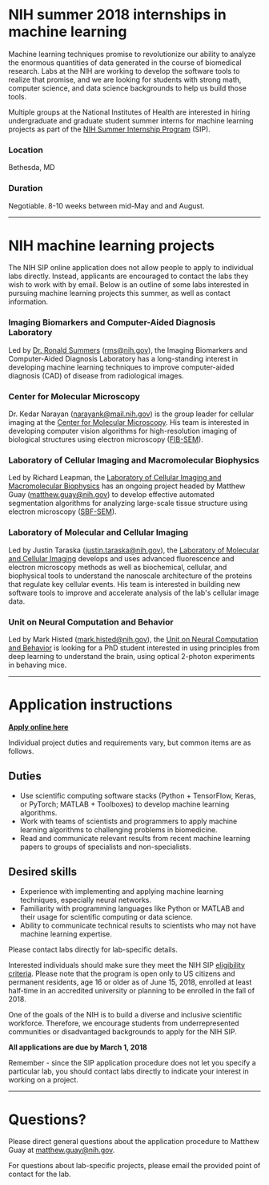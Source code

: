 # NIH summer 2018 internships in machine learning
Machine learning techniques promise to revolutionize our ability to analyze the enormous quantities of data generated in the course of biomedical research. Labs at the NIH are working to develop the software tools to realize that promise, and we are looking for students with strong math, computer science, and data science backgrounds to help us build those tools.

Multiple groups at the National Institutes of Health are interested in hiring undergraduate and graduate student summer interns for machine learning projects as part of the [NIH Summer Internship Program](https://www.training.nih.gov/programs/sip) (SIP).

### Location
Bethesda, MD

### Duration
Negotiable. 8-10 weeks between mid-May and and August.

---
# NIH machine learning projects
The NIH SIP online application does not allow people to apply to individual labs directly. Instead, applicants are encouraged to contact the labs they wish to work with by email. Below is an outline of some labs interested in pursuing machine learning projects this summer, as well as contact information.

### Imaging Biomarkers and Computer-Aided Diagnosis Laboratory
Led by [Dr. Ronald Summers](https://clinicalcenter.nih.gov/about/SeniorStaff/ronald_summers.html) (<rms@nih.gov>), the Imaging Biomarkers and Computer-Aided Diagnosis Laboratory has a long-standing interest in developing machine learning techniques to improve computer-aided diagnosis (CAD) of disease from radiological images. 

### Center for Molecular Microscopy
Dr. Kedar Narayan (<narayank@mail.nih.gov>) is the group leader for cellular imaging at the [Center for Molecular Microscopy](https://cmm.nci.nih.gov/research). His team is interested in developing computer vision algorithms for high-resolution imaging of biological structures using electron microscopy ([FIB-SEM](https://www.fei.com/introduction-to-electron-microscopy/fib/)).

### Laboratory of Cellular Imaging and Macromolecular Biophysics
Led by Richard Leapman, the [Laboratory of Cellular Imaging and Macromolecular Biophysics](https://www.nibib.nih.gov/labs-at-nibib/laboratory-cellular-imaging-and-macromolecular-biophysics-lcimb) has an ongoing project headed by Matthew Guay (<matthew.guay@nih.gov>) to develop effective automated segmentation algorithms for analyzing large-scale tissue structure using electron microscopy ([SBF-SEM](https://en.wikipedia.org/wiki/Serial_block-face_scanning_electron_microscopy)).

### Laboratory of Molecular and Cellular Imaging
Led by Justin Taraska (<justin.taraska@nih.gov>), the [Laboratory of Molecular and Cellular Imaging](https://taraskalab.nhlbi.nih.gov/research/) develops and uses advanced fluorescence and electron microscopy methods as well as biochemical, cellular, and biophysical tools to understand the nanoscale architecture of the proteins that regulate key cellular events. His team is interested in building new software tools to improve and accelerate analysis of the lab's cellular image data.

### Unit on Neural Computation and Behavior
Led by Mark Histed (<mark.histed@nih.gov>), the [Unit on Neural Computation and Behavior](https://www.nimh.nih.gov/labs-at-nimh/research-areas/clinics-and-labs/ncb/index.shtml) is looking for a PhD student interested in using principles from deep learning to understand the brain, using optical 2-photon experiments in behaving mice.

---
# Application instructions

**[Apply online here](https://www2.training.nih.gov/apps/publicforms/sip/forms/login.aspx)**

Individual project duties and requirements vary, but common items are as follows.

## Duties
* Use scientific computing software stacks (Python + TensorFlow, Keras, or PyTorch; MATLAB + Toolboxes) to develop machine learning algorithms.
* Work with teams of scientists and programmers to apply machine learning algorithms to challenging problems in biomedicine.
* Read and communicate relevant results from recent machine learning papers to groups of specialists and non-specialists.

## Desired skills
* Experience with implementing and applying machine learning techniques, especially neural networks.
* Familiarity with programming languages like Python or MATLAB and their usage for scientific computing or data science.
* Ability to communicate technical results to scientists who may not have machine learning expertise.

Please contact labs directly for lab-specific details.

Interested individuals should make sure they meet the NIH SIP [eligibility criteria](https://www.training.nih.gov/eligibility_wizard). Please note that the program is open only to US citizens and permanent residents, age 16 or older as of June 15, 2018, enrolled at least half-time in an accredited university or planning to be enrolled in the fall of 2018.

One of the goals of the NIH is to build a diverse and inclusive scientific workforce. Therefore, we encourage students from underrepresented communities or disadvantaged backgrounds to apply for the NIH SIP.

**All applications are due by March 1, 2018**

Remember - since the SIP application procedure does not let you specify a particular lab, you should contact labs directly to indicate your interest in working on a project.

---
# Questions?

Please direct general questions about the application procedure to Matthew Guay at <matthew.guay@nih.gov>. 

For questions about lab-specific projects, please email the provided point of contact for the lab.
